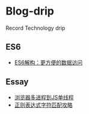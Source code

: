# Blog-drip
Record Technology drip 

## ES6
- [ES6解构：更方便的数据访问](https://github.com/DamonEast/Blog-drip/issues/1)
## Essay
- [浏览器多进程到JS单线程](https://github.com/DamonEast/Blog-drip/issues/2)
- [正则表达式字符匹配攻略](https://github.com/DamonEast/Blog-drip/issues/3)